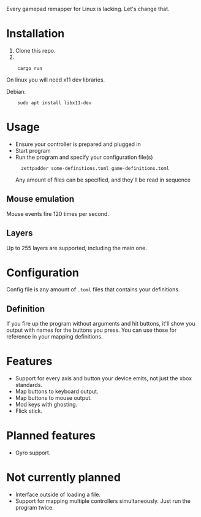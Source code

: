 Every gamepad remapper for Linux is lacking. Let's change that.

# Installation

1. Clone this repo.
2. 
```
    cargo run
```

On linux you will need x11 dev libraries.

Debian:
```
    sudo apt install libx11-dev
```


# Usage
- Ensure your controller is prepared and plugged in
- Start program
- Run the program and specify your configuration file(s)
  ```
    zettpadder some-definitions.toml game-definitions.toml
  ```
  Any amount of files can be specified, and they'll be read in sequence

## Mouse emulation
Mouse events fire 120 times per second.

## Layers
Up to 255 layers are supported, including the main one.

# Configuration

Config file is any amount of `.toml` files that contains your definitions.

## Definition

If you fire up the program without arguments and hit buttons, it'll show you output with names for the buttons you press. You can use those for reference in your mapping definitions.

# Features
- Support for every axis and button your device emits, not just the xbox standards.
- Map buttons to keyboard output.
- Map buttons to mouse output.
- Mod keys with ghosting.
- Flick stick.

# Planned features
- Gyro support.

# Not currently planned
- Interface outside of loading a file.
- Support for mapping multiple controllers simultaneously. Just run the program twice.
